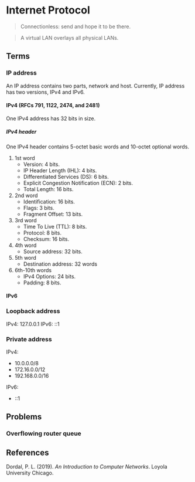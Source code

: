 # Internet Protocol
> Connectionless: send and hope it to be there.  

> A virtual LAN overlays all physical LANs.
## Terms
### IP address
An IP address contains two parts, network and host. Currently, IP address has two versions, IPv4 and IPv6.
#### IPv4 (RFCs 791, 1122, 2474, and 2481)
One IPv4 address has 32 bits in size.
##### IPv4 header
One IPv4 header contains 5-octet basic words and 10-octet optional words.

1. 1st word
   - Version: 4 bits.
   - IP Header Length (IHL): 4 bits.
   - Differentiated Services (DS): 6 bits.
   - Explicit Congestion Notification (ECN): 2 bits.
   - Total Length: 16 bits.
2. 2nd word
   - Identification: 16 bits.
   - Flags: 3 bits.
   - Fragment Offset: 13 bits.
3. 3rd word
   - Time To Live (TTL): 8 bits.
   - Protocol: 8 bits.
   - Checksum: 16 bits.
4. 4th word
   - Source address: 32 bits.
5. 5th word
   - Destination address: 32 words
6. 6th-10th words
   - IPv4 Options: 24 bits.
   - Padding: 8 bits.

#### IPv6

### Loopback address
> 
IPv4: 127.0.0.1
IPv6: ::1
### Private address

IPv4:
- 10.0.0.0/8
- 172.16.0.0/12
- 192.168.0.0/16

IPv6:
- ::1


## Problems
### Overflowing router queue
## References
Dordal, P. L. (2019). *An Introduction to Computer Networks*. Loyola University Chicago.
